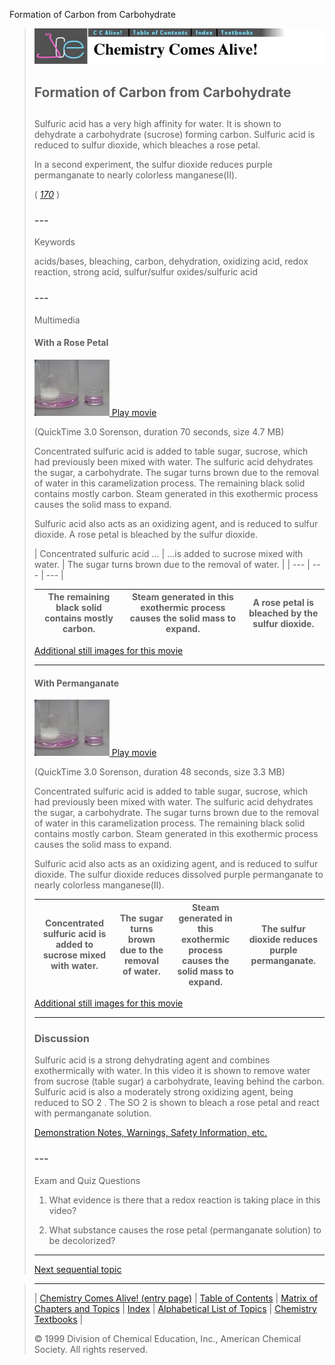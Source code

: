





 Formation of Carbon from Carbohydrate
 



> ![Chemistry Comes Alive!](ccahead.gif)
> 
> 
> 
> 
> 
> 
> 
> 
> 
> ## Formation of Carbon from Carbohydrate
> 
> 
> 
> 
> 
> ## 
> 
> 
> 
> 
> 
>  Sulfuric acid has a very high affinity for water. 
It is shown to dehydrate a carbohydrate (sucrose) forming carbon. 
Sulfuric acid is reduced to sulfur dioxide, which bleaches a rose petal.
>  
> 
> 
> 
>  In a second experiment, 
the sulfur dioxide reduces purple permanganate to nearly colorless manganese(II).
>  
> 
> 
> 
> 
> 
> 
>  (
>  [*170*](CRED170.HTM)
>  )
>  
> 
> 
> 
> 
> ### ---
> 
> 
>  Keywords
> 
> 
> 
> 
>  acids/bases, bleaching, carbon, dehydration, oxidizing acid, redox reaction, strong acid, sulfur/sulfur oxides/sulfuric acid
>  
> 
> 
> 
> 
> ### ---
> 
> 
>  Multimedia
> 
> 
> 
> 
> 
> #### With a Rose Petal
> 
> 
> 
> 
> 
> [![](0.JPG)
>  Play movie](../../MVHTM/FORMC/FORMC1.HTM) 
> 
> 
> 
>  (QuickTime 3.0 Sorenson, duration 70 seconds, size 4.7 MB)
>  
> 
> 
> 
>  Concentrated sulfuric acid is added to table sugar, sucrose, which
had previously been mixed with water. The sulfuric acid dehydrates
the sugar, a carbohydrate. The sugar turns brown due to the removal
of water in this caramelization process. The remaining black solid
contains mostly carbon. Steam generated in this exothermic process
causes the solid mass to expand.
>  
> 
> 
> 
>  Sulfuric acid also acts as an oxidizing agent, and is reduced to
sulfur dioxide. A rose petal is bleached by the sulfur dioxide.
>  
> 
> 
> 
> 
> 
> 
> 
> | Concentrated sulfuric acid ... | ...is added to sucrose mixed with water. | The sugar turns brown due to the removal
of water. |
> | --- | --- | --- |
> 
> 
> 
> 
> 
> 
> 
> | The remaining black solid contains mostly carbon. | Steam generated in this exothermic process causes the solid mass to expand. | A rose petal is bleached by the sulfur dioxide. |
> | --- | --- | --- |
> 
> 
> 
> 
> 
> 
> [Additional still images
for this movie](../../STHTM/FORMC/FORMC1.HTM) 
> 
> 
> 
> 
> 
> ---
> 
> 
> 
> 
> 
> #### With Permanganate
> 
> 
> 
> 
> 
> [![](0.JPG)
>  Play movie](../../MVHTM/FORMC/FORMC2.HTM) 
> 
> 
> 
>  (QuickTime 3.0 Sorenson, duration 48 seconds, size 3.3 MB)
>  
> 
> 
> 
>  Concentrated sulfuric acid is added to table sugar, sucrose, which had previously been mixed with water. The sulfuric acid dehydrates the sugar, a carbohydrate. The sugar turns brown due to the removal of water in this caramelization process. The remaining black solid contains mostly carbon. Steam generated in this exothermic process causes the solid mass to expand.
>  
> 
> 
> 
>  Sulfuric acid also acts as an oxidizing agent, and is reduced to sulfur dioxide. The sulfur dioxide reduces dissolved purple permanganate to nearly colorless manganese(II).
>  
> 
> 
> 
> 
> 
> 
> 
> | Concentrated sulfuric acid is added to sucrose mixed with water. | The sugar turns brown due to the removal of water. | Steam generated in this exothermic process causes the solid mass to expand. | The sulfur dioxide reduces purple permanganate. |
> | --- | --- | --- | --- |
> 
> 
> 
> 
> 
> 
> [Additional still images
for this movie](../../STHTM/FORMC/FORMC2.HTM) 
> 
> 
> 
> 
> 
> ---
> 
> 
> 
> 
> ### Discussion
> 
> 
> 
> 
>  Sulfuric acid is a strong dehydrating agent and combines exothermically with water. 
In this video it is shown to remove water from sucrose (table sugar) a carbohydrate, 
leaving behind the carbon. 
Sulfuric acid is also a moderately strong oxidizing agent, being reduced 
to SO
>  2 
>  . 
The SO
>  2 
>  is shown to bleach a rose petal and react with permanganate solution.
>  
> 
> 
> 
> 
> 
> 
> [Demonstration Notes, Warnings, Safety Information, etc.](SAFETY.HTM) 
> 
> 
> 
> 
> 
> ### ---
> 
> 
>  Exam and Quiz Questions
> 
> 
> 
> 
>  1. What evidence is there that a redox reaction is taking place in this video?
>  
> 
> 
> 
>  2. What substance causes the rose petal (permanganate solution) to be decolorized?
>  
> 
> 
> 
> 
> 
> 
> ---
> 
> 
> 
> 
> [Next sequential topic](../../MAIN/MAGAIR/PAGE1.HTM)



> ---
> 
> 
>  |
>  [Chemistry Comes Alive! (entry page)](../../INDEX.HTM) 
>  |
>  [Table of Contents](../../CONTENTS.HTM) 
>  |
>  [Matrix of Chapters and Topics](../../MATRIX.HTM) 
>  |
>  [Index](../../WORDS.HTM) 
>  |
>  [Alphabetical List of Topics](../../ALPHATOP.HTM) 
>  |
>  [Chemistry Textbooks](../../BOOKS.HTM) 
>  |
>  
>  © 1999 Division of Chemical Education, Inc.,
American Chemical Society. All rights reserved.





